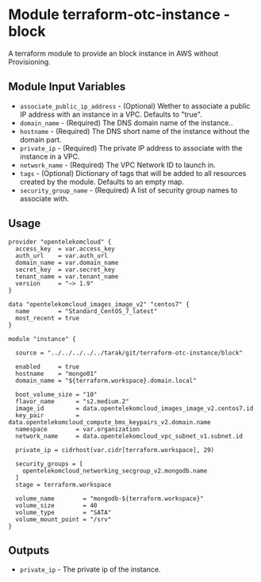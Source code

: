 # Module terraform-otc-instance - block

A terraform module to provide an block instance in AWS without Provisioning.

## Module Input Variables

- `associate_public_ip_address` - (Optional) Wether to associate a public IP address with an instance in a VPC. Defaults to "true".
- `domain_name` - (Required) The DNS domain name of the instance..
- `hostname` - (Required) The DNS short name of the instance without the domain part.
- `private_ip` - (Required) The private IP address to associate with the instance in a VPC.
- `network_name` - (Required) The VPC Network ID to launch in.
- `tags` - (Optional) Dictionary of tags that will be added to all resources created by the module. Defaults to an empty map.
- `security_group_name` - (Required) A list of security group names to associate with.

## Usage

```lang=hcl
provider "opentelekomcloud" {
  access_key  = var.access_key
  auth_url    = var.auth_url
  domain_name = var.domain_name
  secret_key  = var.secret_key
  tenant_name = var.tenant_name
  version     = "~> 1.9"
}

data "opentelekomcloud_images_image_v2" "centos7" {
  name        = "Standard_CentOS_7_latest"
  most_recent = true
}

module "instance" {

  source = "../../../../../tarak/git/terraform-otc-instance/block"

  enabled     = true
  hostname    = "mongo01"
  domain_name = "${terraform.workspace}.domain.local"

  boot_volume_size = "10"
  flavor_name      = "s2.medium.2"
  image_id         = data.opentelekomcloud_images_image_v2.centos7.id
  key_pair         = data.opentelekomcloud_compute_bms_keypairs_v2.domain.name
  namespace        = var.organization
  network_name     = data.opentelekomcloud_vpc_subnet_v1.subnet.id

  private_ip = cidrhost(var.cidr[terraform.workspace], 29)

  security_groups = [
    opentelekomcloud_networking_secgroup_v2.mongodb.name
  ]
  stage = terraform.workspace

  volume_name        = "mongodb-${terraform.workspace}"
  volume_size        = 40
  volume_type        = "SATA"
  volume_mount_point = "/srv"
}
```

## Outputs

- `private_ip` - The private ip of the instance.

